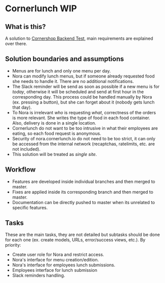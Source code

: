 # Cornerlunch WIP

## What is this?

A solution to [Cornershop Backend Test](https://github.com/cornershop/backend-test), main requirements are explained over there.

## Solution boundaries and assumptions

* Menus are for lunch and only one menu per day.
* Nora can modify lunch menus, but if someone already requested food she needs to handle it. There are no additional notifications.
* The Slack reminder will be send as soon as possible if a new menu is for *today*, otherwise it will be scheduled and send at first hour in the corresponding day. This process could be handled manually by Nora (ex. pressing a button), but she can forget about it (nobody gets lunch that day).
* To Nora is irrelevant *who* is requesting *what*, correctness of the orders is more relevant. She writes the type of food in each food container. Also, delivery is done in a single location.
* Cornerlunch do not want to be too intrusive in what their employees are eating, so each food request is anonymous.
* Security of nora.cornerlunch.io do not need to be too strict, it can only be accessed from the internal network (recaptchas, ratelimits, etc. are not included).
* This solution will be treated as *single site*.

## Workflow

* Features are developed inside individual branches and then merged to master.
* Fixes are applied inside its corresponding branch and then merged to master.
* Documentation can be directly pushed to master when its unrelated to specific features.

## Tasks

These are the main tasks, they are not detailed but subtasks should be done for each one (ex. create models, URLs, error/success views, etc.).
By priority:

* Create user role for Nora and restrict access.
* Nora's interface for menu creation/edition.
* Nora's interface for employees lunch submissions.
* Employees interface for lunch submission
* Slack reminders handling.
